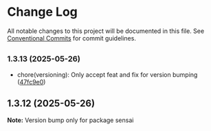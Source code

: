 # Change Log

All notable changes to this project will be documented in this file.
See [Conventional Commits](https://conventionalcommits.org) for commit guidelines.

## <small>1.3.13 (2025-05-26)</small>

- chore(versioning): Only accept feat and fix for version bumping ([47fc9e0](https://github.com/sensaihq/sensai/commit/47fc9e0))

## 1.3.12 (2025-05-26)

**Note:** Version bump only for package sensai
